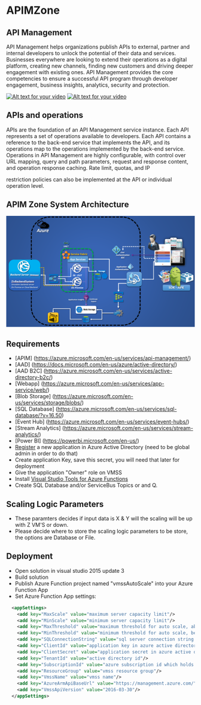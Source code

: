 # APIMZone

## API Management 
API Management helps organizations publish APIs to external, partner and internal developers to unlock the potential of their data and services. 
Businesses everywhere are looking to extend their operations as a digital platform, creating new channels, finding new customers and driving 
deeper engagement with existing ones. 
API Management provides the core competencies to ensure a successful API program through developer engagement, business insights, analytics, security and protection.

[![Alt text for your video](http://img.youtube.com/vi/X8Kfn39P7KQ/0.jpg)](http://www.youtube.com/watch?v=X8Kfn39P7KQ) 
[![Alt text for your video](http://img.youtube.com/vi/UM1y0yy7n1M/0.jpg)](http://www.youtube.com/watch?v=UM1y0yy7n1M)

## APIs and operations
APIs are the foundation of an API Management service instance. 
Each API represents a set of operations available to developers. 
Each API contains a reference to the back-end service that implements the API, and its operations map to the operations implemented by the back-end service. 
Operations in API Management are highly configurable, with control over URL mapping, query and path parameters, request and response content, and operation response caching. 
Rate limit, quotas, and IP 

restriction policies can also be implemented at the API or individual operation level.

## APIM Zone System Architecture
![alt tag](https://raw.githubusercontent.com/zivshtaeinberg/APIMZone/master/ArcFile.PNG)


## Requirements
* [APIM] (https://azure.microsoft.com/en-us/services/api-management/)
* [AAD] (https://docs.microsoft.com/en-us/azure/active-directory/)
* [AAD B2C] (https://azure.microsoft.com/en-us/services/active-directory-b2c/)
* [Webapp] (https://azure.microsoft.com/en-us/services/app-service/web/)
* [Blob Storage] (https://azure.microsoft.com/en-us/services/storage/blobs/)
* [SQL Database] (https://azure.microsoft.com/en-us/services/sql-database/?v=16.50)
* [Event Hub] (https://azure.microsoft.com/en-us/services/event-hubs/)
* [Stream Analytics] (https://azure.microsoft.com/en-us/services/stream-analytics/)
* [Power BI] (https://powerbi.microsoft.com/en-us/)
* [Register](https://docs.microsoft.com/en-us/azure/active-directory/active-directory-app-registration) a new application in Azure Active Directory (need to be global admin in order to do that)
* Create application Key, save this secret, you will need that later for deployment
* Give the application "Owner" role on VMSS
* Install [Visual Studio Tools for Azure Functions](https://blogs.msdn.microsoft.com/webdev/2016/12/01/visual-studio-tools-for-azure-functions/)
* Create SQL Database and/or ServiceBus Topics or and Q.

## Scaling Logic Parameters
* These paramters decides if input data is X & Y will the scaling will be up with Z VM'S or down.
* Please decide where to store the scaling logic parameters to be store, the options are Database or File.

## Deployment
* Open solution in visual studio 2015 update 3
* Build solution
* Publish Azure Function project named "vmssAutoScale" into your Azure Function App
* Set Azure Function App settings:
```XML
  <appSettings>
    <add key="MaxScale" value="maximum server capacity limit"/>
    <add key="MinScale" value="minimum server capacity limit"/>
    <add key="MaxThreshold" value="maximum threshold for auto scale, above this value autoscaler will add one server to vmss"/>
    <add key="MinThreshold" value="minimum threshold for auto scale, below this value autoscaler will remove one server to vmss"/>
    <add key="SQLConnectionString" value="sql server connection string which holds logic for autoscale"/>
    <add key="ClientId" value="application key in azure active directory"/>
    <add key="ClientSecret" value="application secret in azure active directory"/>
    <add key="TenantId" value="active directory id"/>
    <add key="SubscriptionId" value="azure subscription id which holds vmss"/>
    <add key="ResourceGroup" value="vmss resource group"/>
    <add key="VmssName" value="vmss name"/>
    <add key="AzureArmApiBaseUrl" value="https://management.azure.com/"/>
    <add key="VmssApiVersion" value="2016-03-30"/>
  </appSettings>
